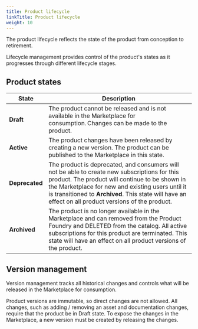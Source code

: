 ```yaml
---
title: Product lifecycle
linkTitle: Product lifecycle
weight: 10
---
```


The product lifecycle reflects the state of the product from conception to retirement.

Lifecycle management provides control of the product's states as it progresses through different lifecycle stages.

## Product states

| State          | Description                                                                |
|----------------|----------------------------------------------------------------------------|
| **Draft**      | The product cannot be released and is not available in the Marketplace for consumption. Changes can be made to the product.|
| **Active**     | The product changes have been released by creating a new version. The product can be published to the Marketplace in this state.|
| **Deprecated** | The product is deprecated, and consumers will not be able to create new subscriptions for this product. The product will continue to be shown in the Marketplace for new and existing users until it is transitioned to **Archived**. This state will have an effect on all product versions of the product.|
| **Archived**   | The product is no longer available in the Marketplace and can removed from the Product Foundry and DELETED from the catalog. All active subscriptions for this product are terminated. This state will have an effect on all product versions of the product.|

## Version management

Version management tracks all historical changes and controls what will be released in the Marketplace for consumption.

Product versions are immutable, so direct changes are not allowed. All changes, such as adding / removing an asset and documentation changes, require that the product be in Draft state. To expose the changes in the Marketplace, a new version must be created by releasing the changes.